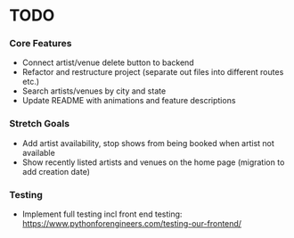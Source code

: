 # TODO

### Core Features

- Connect artist/venue delete button to backend
- Refactor and restructure project (separate out files into different routes etc.)
- Search artists/venues by city and state
- Update README with animations and feature descriptions

### Stretch Goals

- Add artist availability, stop shows from being booked when artist not available
- Show recently listed artists and venues on the home page (migration to add creation date)

### Testing

- Implement full testing incl front end testing: https://www.pythonforengineers.com/testing-our-frontend/
